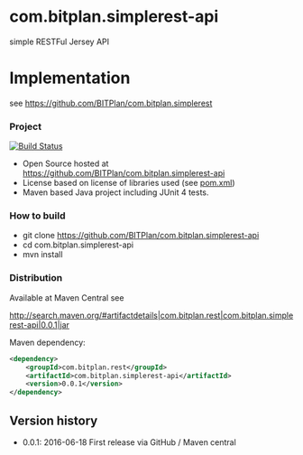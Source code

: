 # com.bitplan.simplerest-api
simple RESTFul Jersey API

# Implementation
see https://github.com/BITPlan/com.bitplan.simplerest

### Project
[![Build Status](https://travis-ci.org/BITPlan/com.bitplan.simplerest-api.svg?branch=master)](https://travis-ci.org/BITPlan/com.bitplan.simplerest-api)

* Open Source hosted at https://github.com/BITPlan/com.bitplan.simplerest-api
* License based on license of libraries used (see [pom.xml](https://github.com/BITPlan/com.bitplan.simplerest-api/blob/master/pom.xml))
* Maven based Java project including JUnit 4 tests.

### How to build
* git clone https://github.com/BITPlan/com.bitplan.simplerest-api
* cd com.bitplan.simplerest-api
* mvn install

### Distribution
Available at Maven Central see 

http://search.maven.org/#artifactdetails|com.bitplan.rest|com.bitplan.simplerest-api|0.0.1|jar

Maven dependency:

```xml
<dependency>
	<groupId>com.bitplan.rest</groupId>
	<artifactId>com.bitplan.simplerest-api</artifactId>
	<version>0.0.1</version>
</dependency>
```

## Version history
* 0.0.1: 2016-06-18 First release via GitHub / Maven central